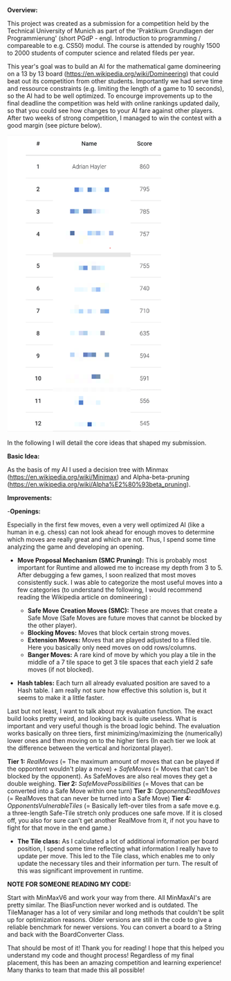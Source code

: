 **Overview:**

This project was created as a submission for a competition held by the Technical University of Munich as part of the 'Praktikum Grundlagen der Programmierung' (short PGdP - engl. Introduction to programming / compareable to e.g. CS50) modul. The course is attended by roughly 1500 to 2000 students of computer science and related fileds per year.

This year's goal was to build an AI for the mathematical game domineering on a 13 by 13 board (https://en.wikipedia.org/wiki/Domineering) that could beat out its competition from other students. Importantly we had serve time and ressource constraints (e.g. limiting the length of a game to 10 seconds), so the AI had to be well optimized. To encourge improvements up to the final deadline the competition was held with online rankings updated daily, so that you could see how changes to your AI fare against other players. After two weeks of strong competition, I managed to win the contest with a good margin (see picture below).

<img src="PGdP_verpixelt.png" alt="drawing" width="400"/>

In the following I will detail the core ideas that shaped my submission.

**Basic Idea:**

As the basis of my AI I used a decision tree with Minmax (https://en.wikipedia.org/wiki/Minimax) and Alpha-beta-pruning (https://en.wikipedia.org/wiki/Alpha%E2%80%93beta_pruning).

**Improvements:**

-**Openings:**

Especially in the first few moves, even a very well optimized AI (like a human in e.g. chess) can not look ahead for enough moves to determine which moves are really great and which are not. Thus, I spend some time analyzing the game and developing an opening.

- **Move Proposal Mechanism (SMC Pruning):** This is probably most important for 
Runtime and allowed me to increase my depth from 3 to 5. After debugging a few games, I soon realized that most moves consistently suck. I was able to categorize the most useful moves into a few categories (to understand the following, I would recommend reading the Wikipedia article on domineering) :
    - **Safe Move Creation Moves (SMC):** These are moves that create a Safe Move
    (Safe Moves are future moves that cannot be blocked by the other player).
    - **Blocking Moves:** Moves that block certain strong moves.
    - **Extension Moves:** Moves that are played adjusted to a filled tile. Here
    you basically only need moves on odd rows/columns.
    - **Banger Moves:** A rare kind of move by which you play a tile in the middle
    of a 7 tile space to get 3 tile spaces that each yield 2 safe moves (if not blocked).


- **Hash tables:** Each turn all already evaluated position are saved to a Hash table.
I am really not sure how effective this solution is, but it seems to make it a little faster.

Last but not least, I want to talk about my evaluation function. The exact build looks pretty weird, and looking back is quite useless. What is important and very useful though is the broad logic behind.
The evaluation works basically on three tiers, first minimizing/maximizing the
(numerically) lower ones and then moving on to the higher tiers
(In each tier we look at the difference between the vertical and horizontal player).

**Tier 1:** _RealMoves_ (= The maximum amount of moves 
that can be played if the oppontent wouldn't play a move) + _SafeMoves_ (= Moves that can't be blocked by the opponent). As SafeMoves
are also real moves they get a double weighing.
**Tier 2:** _SafeMovePossibilities_ (= Moves that can be converted into a Safe Move within one turn)
**Tier 3:** _OpponentsDeadMoves_  (= RealMoves that can never be turned into a Safe Move)
**Tier 4:** _OpponentsVulnerableTiles_ (= Basically left-over tiles from a safe move e.g.
a three-length Safe-Tile stretch only produces one safe move. If it is closed off, you
also for sure can't get another RealMove from it, if not you have to fight for
that move in the end game.)

- **The Tile class:** As I calculated a lot of additional information per board position, I spend some time reflecting what information I really have to update per move. This led to the Tile class, which enables me to only update the necessary tiles and their information per turn. The result of this was significant improvement in runtime.

**NOTE FOR SOMEONE READING MY CODE:**

Start with MinMaxV6 and work your way from there. All MinMaxAI's are pretty similar.
The BiasFunction never worked and is outdated. The TileManager has a lot of very similar
and long methods that couldn't be split up for optimization reasons. Older versions are
still in the code to give a reliable benchmark for newer versions.
You can convert a board to a String and back with the BoardConverter Class.

That should be most of it!
Thank you for reading! I hope that this helped you understand my code and thought process!
Regardless of my final placement, this has been an amazing competition and learning experience!
Many thanks to team that made this all possible!
